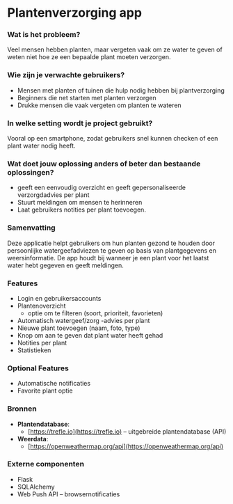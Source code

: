 # Plantenverzorging app

### Wat is het probleem?
Veel mensen hebben planten, maar vergeten vaak om ze water te geven of weten niet hoe ze een bepaalde plant moeten verzorgen.

### Wie zijn je verwachte gebruikers?
- Mensen met  planten of tuinen die hulp nodig hebben bij plantverzorging
- Beginners die net starten met planten verzorgen
- Drukke mensen die vaak vergeten om planten te wateren

### In welke setting wordt je project gebruikt?
Vooral op een smartphone, zodat gebruikers snel kunnen checken of een plant water nodig heeft.

### Wat doet jouw oplossing anders of beter dan bestaande oplossingen?
- geeft een eenvoudig overzicht en geeft gepersonaliseerde verzorgdadvies per plant
- Stuurt meldingen om mensen te herinneren
- Laat gebruikers notities per plant toevoegen.

### Samenvatting
Deze applicatie helpt gebruikers om hun planten gezond te houden door persoonlijke watergeefadviezen te geven op basis van plantgegevens en weersinformatie. De app houdt bij wanneer je een plant voor het laatst water hebt gegeven en geeft meldingen.

### Features
- Login en gebruikersaccounts
- Plantenoverzicht
  - optie om te filteren (soort, prioriteit, favorieten)
- Automatisch watergeef/zorg -advies per plant
- Nieuwe plant toevoegen (naam, foto, type)
- Knop om aan te geven dat plant water heeft gehad
- Notities per plant
- Statistieken

### Optional Features
- Automatische notificaties
- Favorite plant optie


### Bronnen
- **Plantendatabase**:  
  - [https://trefle.io](https://trefle.io) – uitgebreide plantendatabase (API)
- **Weerdata**:
  - [https://openweathermap.org/api](https://openweathermap.org/api)

### Externe componenten
  - Flask
  - SQLAlchemy
  - Web Push API – browsernotificaties

